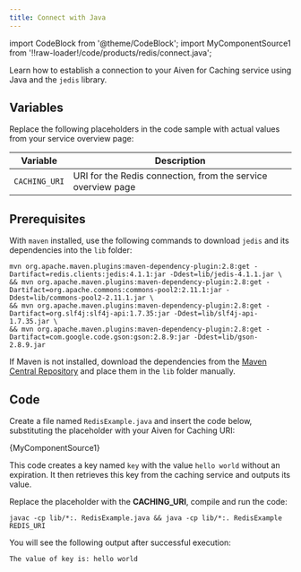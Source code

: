 ```yaml
---
title: Connect with Java
---
```


import CodeBlock from '@theme/CodeBlock';
import MyComponentSource1 from '!!raw-loader!/code/products/redis/connect.java';

Learn how to establish a connection to your Aiven for Caching service using Java and the `jedis` library.

## Variables

Replace the following placeholders in the code sample with actual values
from your service overview page:

 | Variable    | Description                                                  |
 | ----------- | ------------------------------------------------------------ |
 | `CACHING_URI` | URI for the Redis connection, from the service overview page |

## Prerequisites

With `maven` installed, use the following commands to download `jedis` and its
dependencies into the `lib` folder:

```shell
mvn org.apache.maven.plugins:maven-dependency-plugin:2.8:get -Dartifact=redis.clients:jedis:4.1.1:jar -Ddest=lib/jedis-4.1.1.jar \
&& mvn org.apache.maven.plugins:maven-dependency-plugin:2.8:get -Dartifact=org.apache.commons:commons-pool2:2.11.1:jar -Ddest=lib/commons-pool2-2.11.1.jar \
&& mvn org.apache.maven.plugins:maven-dependency-plugin:2.8:get -Dartifact=org.slf4j:slf4j-api:1.7.35:jar -Ddest=lib/slf4j-api-1.7.35.jar \
&& mvn org.apache.maven.plugins:maven-dependency-plugin:2.8:get -Dartifact=com.google.code.gson:gson:2.8.9:jar -Ddest=lib/gson-2.8.9.jar
```

If Maven is not installed, download the dependencies from the
[Maven Central Repository](https://search.maven.org) and place them in the `lib`
folder manually.

## Code

Create a file named `RedisExample.java` and insert the code below,
substituting the placeholder with your Aiven for Caching URI:

<CodeBlock language='java'>{MyComponentSource1}</CodeBlock>

This code creates a key named `key` with the value `hello world` without an expiration.
It then retrieves this key from the caching service and outputs its value.

Replace the placeholder with the **CACHING_URI**, compile and run the
code:

```
javac -cp lib/*:. RedisExample.java && java -cp lib/*:. RedisExample REDIS_URI
```

You will see the following output after successful execution:

```
The value of key is: hello world
```
